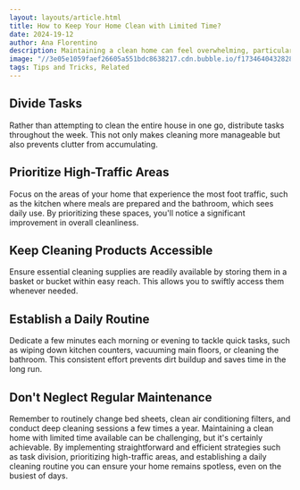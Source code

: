 ```yaml
---
layout: layouts/article.html
title: How to Keep Your Home Clean with Limited Time?
date: 2024-19-12
author: Ana Florentino
description: Maintaining a clean home can feel overwhelming, particularly for individuals with busy schedules and minimal free time. However, employing simple and effective strategies can help you keep your home tidy and organized, even amidst a hectic lifestyle.
image: "//3e05e1059faef26605a551bdc8638217.cdn.bubble.io/f1734640432828x375397332491456200/Frame%20552.png"
tags: Tips and Tricks, Related
---
```


## Divide Tasks

Rather than attempting to clean the entire house in one go, distribute tasks throughout the week. This not only makes cleaning more manageable but also prevents clutter from accumulating.

## Prioritize High-Traffic Areas

Focus on the areas of your home that experience the most foot traffic, such as the kitchen where meals are prepared and the bathroom, which sees daily use. By prioritizing these spaces, you'll notice a significant improvement in overall cleanliness.

## Keep Cleaning Products Accessible

Ensure essential cleaning supplies are readily available by storing them in a basket or bucket within easy reach. This allows you to swiftly access them whenever needed.

## Establish a Daily Routine

Dedicate a few minutes each morning or evening to tackle quick tasks, such as wiping down kitchen counters, vacuuming main floors, or cleaning the bathroom. This consistent effort prevents dirt buildup and saves time in the long run.

## Don't Neglect Regular Maintenance

Remember to routinely change bed sheets, clean air conditioning filters, and conduct deep cleaning sessions a few times a year.
Maintaining a clean home with limited time available can be challenging, but it's certainly achievable. By implementing straightforward and efficient strategies such as task division, prioritizing high-traffic areas, and establishing a daily cleaning routine you can ensure your home remains spotless, even on the busiest of days.